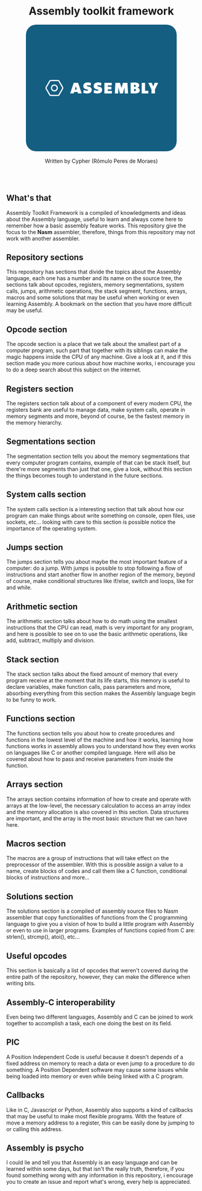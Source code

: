 <div align="center">
    <h1>Assembly toolkit framework</h1>
    <img width="400px" src="./assets/AssemblyImage.png">
    <p>Written by Cypher (Rômulo Peres de Moraes)</p>
</div>

<br/>
<br/>

## What's that
Assembly Toolkit Framework is a compiled of knowledgments and ideas about the Assembly language, useful to learn and always come here to remember how a basic assembly feature works. This repository give the focus to the **Nasm** assembler, therefore, things from this repository may not work with another assembler.

## Repository sections
This repository has sections that divide the topics about the Assembly language, each one has a number and its name on the source tree, the sections talk about opcodes, registers, memory segmentations, system calls, jumps, arithmetic operations, the stack segment, functions, arrays, macros and some solutions that may be useful when working or even learning Assembly. A bookmark on the section that you have more difficult may be useful.

## Opcode section
The opcode section is a place that we talk about the smallest part of a computer program, such part that together with its siblings can make the magic happens inside the CPU of any machine. Give a look at it, and if this section made you more curious about how machine works, i encourage you to do a deep search about this subject on the internet.

## Registers section
The registers section talk about of a component of every modern CPU, the registers bank are useful to manage data, make system calls, operate in memory segments and more, beyond of course, be the fastest memory in the memory hierarchy.

## Segmentations section
The segmentation section tells you about the memory segmentations that every computer program contains, example of that can be stack itself, but there're more segments than just that one, give a look, without this section the things becomes tough to understand in the future sections.

## System calls section
The system calls section is a interesting section that talk about how our program can make things about write something on console, open files, use sockets, etc... looking with care to this section is possible notice the importance of the operating system.

## Jumps section
The jumps section tells you about maybe the most important feature of a computer: do a jump. With jumps is possible to stop following a flow of instructions and start another flow in another region of the memory, beyond of course, make conditional structures like if/else, switch and loops, like for and while.

## Arithmetic section
The arithmetic section talks about how to do math using the smallest instructions that the CPU can read, math is very important for any program, and here is possible to see on to use the basic arithmetic operations, like add, subtract, multiply and division.

## Stack section
The stack section talks about the fixed amount of memory that every program receive at the moment that its life starts, this memory is useful to declare variables, make function calls, pass parameters and more, absorbing everything from this section makes the Assembly language begin to be funny to work.

## Functions section
The functions section tells you about how to create procedures and functions in the lowest level of the machine and how it works, learning how functions works in assembly allows you to understand how they even works on languages like C or another compiled language. Here will also be covered about how to pass and receive parameters from inside the function.

## Arrays section
The arrays section contains information of how to create and operate with arrays at the low-level, the necessary calculation to access an array index and the memory allocation is also covered in this section. Data structures are important, and the array is the most basic structure that we can have here.

## Macros section
The macros are a group of instructions that will take effect on the preprocessor of the assembler. With this is possible assign a value to a name, create blocks of codes and call them like a C function, conditional blocks of instructions and more...

## Solutions section
The solutions section is a compiled of assembly source files to Nasm assembler that copy functionalities of functions from the C programming language to give you a vision of how to build a little program with Assembly or even to use in larger programs. Examples of functions copied from C are: strlen(), strcmp(), atoi(), etc...

## Useful opcodes
This section is basically a list of opcodes that weren't covered during the entire path of the repository, however, they can make the difference when writing bits.

## Assembly-C interoperability
Even being two different languages, Assembly and C can be joined to work together to accomplish a task, each one doing the best on its field.

## PIC
A Position Independent Code is useful because it doesn't depends of a fixed address on memory to reach a data or even jump to a procedure to do something. A Position Dependent software may cause some issues while being loaded into memory or even while being linked with a C program.

## Callbacks
Like in C, Javascript or Python, Assembly also supports a kind of callbacks that may be useful to make most flexible programs. With the feature of move a memory address to a register, this can be easily done by jumping to or calling this address.

## Assembly is psycho
I could lie and tell you that Assembly is an easy language and can be learned within some days, but that isn't the really truth, therefore, if you found something wrong with any information in this repository, i encourage you to create an issue and report what's wrong, every help is appreciated.
